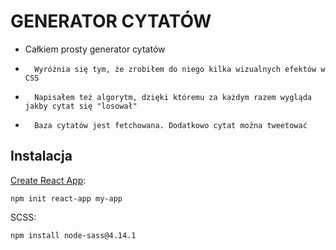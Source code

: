 # GENERATOR CYTATÓW

- Całkiem prosty generator cytatów 
-       Wyróżnia się tym, że zrobiłem do niego kilka wizualnych efektów w CSS 
-       Napisałem też algorytm, dzięki któremu za każdym razem wygląda jakby cytat się "losował" 
-       Baza cytatów jest fetchowana. Dodatkowo cytat można tweetować

## Instalacja

[Create React App](https://create-react-app.dev/docs/getting-started/ "Create React App"):

`npm init react-app my-app`

SCSS:

`npm install node-sass@4.14.1`